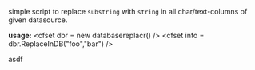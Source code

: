 
simple script to replace `substring` with `string` in all char/text-columns of given datasource.

**usage:**
	<cfset dbr = new databasereplacr() />
	<cfset dbr.datasource = dsn />
	<cfset info = dbr.ReplaceInDB("foo","bar") />

asdf
